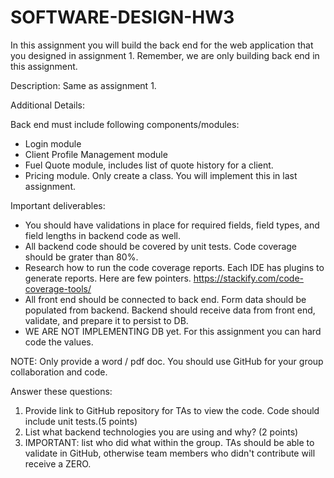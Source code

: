 # SOFTWARE-DESIGN-HW3
In this assignment you will build the back end for the web application that you designed in assignment 1. 
Remember, we are only building back end in this assignment.


Description: 
Same as assignment 1.

Additional Details:

Back end must include following components/modules:











- Login module
- Client Profile Management module
- Fuel Quote module, includes list of quote history for a client.
- Pricing module. Only create a class. You will implement this in last assignment.

Important deliverables:
- You should have validations in place for required fields, field types, and field lengths in backend code as well. 
- All backend code should be covered by unit tests. Code coverage should be grater than 80%. 
- Research how to run the code coverage reports. Each IDE has plugins to generate reports. Here are few pointers. https://stackify.com/code-coverage-tools/
- All front end should be connected to back end. Form data should be populated from backend. Backend should receive data from front end, validate, and prepare it to persist to DB.
- WE ARE NOT IMPLEMENTING DB yet. For this assignment you can hard code the values.

NOTE: Only provide a word / pdf doc. You should use GitHub for your group collaboration and code.

Answer these questions:
1. Provide link to GitHub repository for TAs to view the code. Code should include unit tests.(5 points)
2. List what backend technologies you are using and why? (2 points)
3. IMPORTANT: list who did what within the group. TAs should be able to validate in GitHub, otherwise team members who didn't contribute will receive a ZERO.
 
